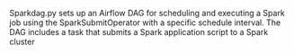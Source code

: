 Sparkdag.py sets up an Airflow DAG for scheduling and executing a Spark job using the SparkSubmitOperator with a specific schedule interval. The DAG includes a task that submits a Spark application script to a Spark cluster
